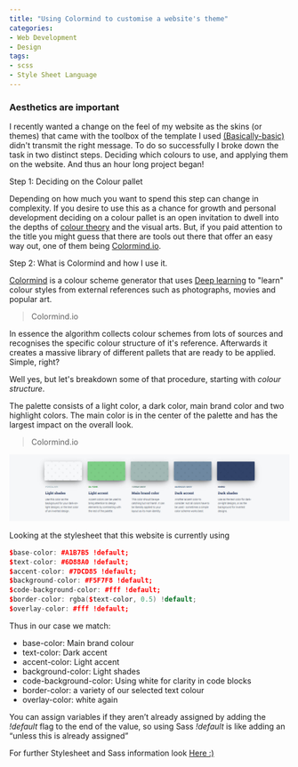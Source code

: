 ```yaml
---
title: "Using Colormind to customise a website's theme"
categories:
- Web Development
- Design
tags:
- scss
- Style Sheet Language
---
```


### Aesthetics are important

I recently wanted a change on the feel of my website as the skins (or themes) that came with the toolbox of the template I used [(Basically-basic)](https://github.com/mmistakes/jekyll-theme-basically-basic) didn't transmit the right message. To do so successfully I broke down the task in two distinct steps. Deciding which colours to use, and applying them on the website. And thus an hour long project began!

Step 1: Deciding on the Colour pallet

Depending on how much you want to spend this step can change in complexity. If you desire to use this as a chance for growth and personal development deciding on a colour pallet is an open invitation to dwell into the depths of [colour theory](https://en.wikipedia.org/wiki/Color_theory) and the visual arts. But, if you paid attention to the title you might guess that there are tools out there that offer an easy way out, one of them being [Colormind.io](http://colormind.io/).



Step 2: What is Colormind and how I use it.

[Colormind](http://colormind.io/) is a colour scheme generator that uses [Deep learning](https://en.wikipedia.org/wiki/Deep_learning) to "learn" colour styles from external references such as photographs, movies and popular art.
> Colormind.io

In essence the algorithm collects colour schemes from lots of sources and recognises the specific colour structure of it's reference. Afterwards it creates a massive library of different pallets that are ready to be applied. Simple, right?

Well yes, but let's breakdown some of that procedure, starting with _*colour structure*_.

The palette consists of a light color, a dark color, main brand color and two highlight colors. The main color is in the center of the palette and has the largest impact on the overall look.
> Colormind.io

![Screenshot from website's palette](/assets/images/DeYork_Palette.jpg "This website's palette")

Looking at the stylesheet that this website is currently using

```c++
$base-color: #A1B7B5 !default;
$text-color: #6D88A0 !default;
$accent-color: #7DCD85 !default;
$background-color: #F5F7F8 !default;
$code-background-color: #fff !default;
$border-color: rgba($text-color, 0.5) !default;
$overlay-color: #fff !default;  
```
Thus in our case we match:
+  base-color: Main brand colour
+  text-color: Dark accent
+  accent-color: Light accent
+  background-color: Light shades
+  code-background-color: Using white for clarity in code blocks
+  border-color: a variety of our selected text colour
+  overlay-color: white again

You can assign variables if they aren’t already assigned by adding the *!default* flag to the end of the value, so using Sass *!default* is like adding an “unless this is already assigned”

For further Stylesheet and Sass information look [Here :)](https://sass-lang.com)
